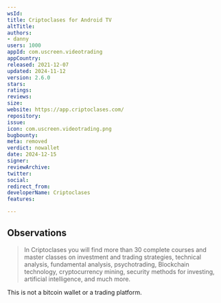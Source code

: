 ```yaml
---
wsId: 
title: Criptoclases for Android TV
altTitle: 
authors:
- danny
users: 1000
appId: com.uscreen.videotrading
appCountry: 
released: 2021-12-07
updated: 2024-11-12
version: 2.6.0
stars: 
ratings: 
reviews: 
size: 
website: https://app.criptoclases.com/
repository: 
issue: 
icon: com.uscreen.videotrading.png
bugbounty: 
meta: removed
verdict: nowallet
date: 2024-12-15
signer: 
reviewArchive: 
twitter: 
social: 
redirect_from: 
developerName: Criptoclases
features: 

---
```


## Observations

> In Criptoclases you will find more than 30 complete courses and master classes on investment and trading strategies, technical analysis, fundamental analysis, psychotrading, Blockchain technology, cryptocurrency mining, security methods for investing, artificial intelligence, and much more.

This is not a bitcoin wallet or a trading platform.
